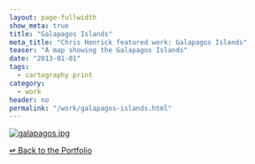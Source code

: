 ```yaml
---
layout: page-fullwidth
show_meta: true
title: "Galapagos Islands"
meta_title: "Chris Henrick featured work: Galapagos Islands"
teaser: "A map showing the Galapagos Islands"
date: "2013-01-01"
tags:
  - cartography print 
category:
  - work
header: no
permalink: "/work/galapagos-islands.html"
---
```






  <a href="{{site.url}}{{site.baseurl}}/images/galapagos.jpg" target="_blank">
    <img class="portfolio" src="{{site.url}}{{site.baseurl}}/images/galapagos.jpg" alt="galapagos.jpg">
  </a>



[<span class="back-arrow">&#8619;</span> Back to the Portfolio](/work/)
